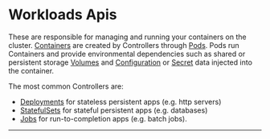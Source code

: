 # <strong>Workloads Apis</strong>

These are responsible for managing and running your containers on the cluster.  [Containers](#container) are created
by Controllers through [Pods](#pod).  Pods run Containers and provide environmental dependencies such as shared or
persistent storage [Volumes](#volume) and [Configuration](#configmap) or [Secret](#secret) data injected into the
container.

The most common Controllers are:

- [Deployments](#deployment-v1beta1) for stateless persistent apps (e.g. http servers)
- [StatefulSets](#statefulset-v1beta1) for stateful persistent apps (e.g. databases)
- [Jobs](#job-v1) for run-to-completion apps (e.g. batch jobs).

------------
